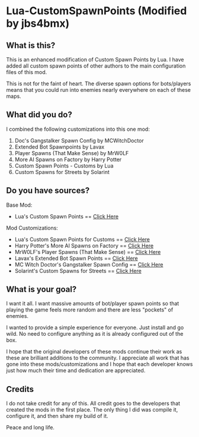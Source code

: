 # Lua-CustomSpawnPoints (Modified by jbs4bmx)

## What is this?
This is an enhanced modification of Custom Spawn Points by Lua. I have added all custom spawn points of other authors to the main configuration files of this mod.

This is not for the faint of heart. The diverse spawn options for bots/players means that you could run into enemies nearly everywhere on each of these maps.


## What did you do?
I combined the following customizations into this one mod:
  1. Doc's Gangstalker Spawn Config by MCWitchDoctor
  2. Extended Bot Spawnpoints by Lavax
  3. Player Spawns (That Make Sense) by MrW0LF
  4. More AI Spawns on Factory by Harry Potter
  5. Custom Spawn Points - Customs by Lua
  6. Custom Spawns for Streets by Solarint


## Do you have sources?
Base Mod:
  - Lua's Custom Spawn Points == [Click Here](https://hub.sp-tarkov.com/files/file/323-lua-s-custom-spawn-points/#overview)

Mod Customizations:
  - Lua's Custom Spawn Points for Customs == [Click Here](https://hub.sp-tarkov.com/files/file/367-lua-s-custom-spawn-points-customs/#overview)
  - Harry Potter's More AI Spawns on Factory == [Click Here](https://hub.sp-tarkov.com/files/file/525-more-ai-spawns-on-factory/#overview)
  - MrW0LF's Player Spawns (That Make Sense) == [Click Here](https://hub.sp-tarkov.com/files/file/767-playerspawns-that-make-sense/#overview)
  - Lavax's Extended Bot Spawn Points == [Click Here](https://hub.sp-tarkov.com/files/file/754-extended-bot-spawnpoints/#overview)
  - MC Witch Doctor's Gangstalker Spawn Config == [Click Here](https://hub.sp-tarkov.com/files/file/410-doc-s-gangstalker-spawn-config/#overview)
  - Solarint's Custom Spawns for Streets == [Click Here](https://hub.sp-tarkov.com/files/file/1052-custom-spawns-for-streets-bots-in-chek15-and-post-office-apartments/#overview)


## What is your goal?
I want it all. I want massive amounts of bot/player spawn points so that playing the game feels more random and there are less "pockets" of enemies.

I wanted to provide a simple experience for everyone. Just install and go wild. No need to configure anything as it is already configured out of the box.

I hope that the original developers of these mods continue their work as these are brilliant additions to the community. I appreciate all work that has gone into these mods/customizations and I hope that each developer knows just how much their time and dedication are appreciated.

## Credits
I do not take credit for any of this. All credit goes to the developers that created the mods in the first place. The only thing I did was compile it, configure it, and then share my build of it.

Peace and long life.